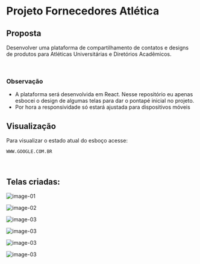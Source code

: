 # Projeto Fornecedores Atlética

## Proposta

Desenvolver uma plataforma de compartilhamento de contatos e designs de produtos para Atléticas Universitárias e Diretórios Acadẽmicos.

<br/>

### Observação

- A plataforma será desenvolvida em React. Nesse repositório eu apenas esbocei o design de algumas telas para dar o pontapé inicial no projeto.
- Por hora a responsividade só estará ajustada para dispositivos móveis

## Visualização

Para visualizar o estado atual do esboço acesse: 
``` 
WWW.GOOGLE.COM.BR
```

<br/>

## Telas criadas:

![image-01](https://fornecedores-atletica.s3.amazonaws.com/readme-images/image-01.png)

![image-02](https://fornecedores-atletica.s3.amazonaws.com/readme-images/image-02.png)

![image-03](https://fornecedores-atletica.s3.amazonaws.com/readme-images/image-03.png)

![image-03](https://fornecedores-atletica.s3.amazonaws.com/readme-images/image-04.png)

![image-03](https://fornecedores-atletica.s3.amazonaws.com/readme-images/image-05.png)

![image-03](https://fornecedores-atletica.s3.amazonaws.com/readme-images/image-06.png)